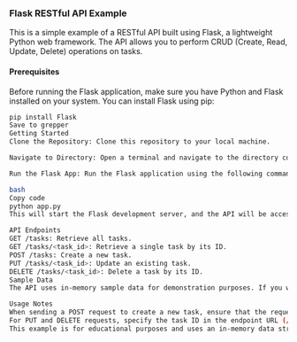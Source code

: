 ### Flask RESTful API Example

This is a simple example of a RESTful API built using Flask, a lightweight Python web framework. The API allows you to perform CRUD (Create, Read, Update, Delete) operations on tasks.

#### Prerequisites

Before running the Flask application, make sure you have Python and Flask installed on your system. You can install Flask using pip:

```bash
pip install Flask
Save to grepper
Getting Started
Clone the Repository: Clone this repository to your local machine.

Navigate to Directory: Open a terminal and navigate to the directory containing the Flask application files.

Run the Flask App: Run the Flask application using the following command:

bash
Copy code
python app.py
This will start the Flask development server, and the API will be accessible at http://127.0.0.1:5000 by default.

API Endpoints
GET /tasks: Retrieve all tasks.
GET /tasks/<task_id>: Retrieve a single task by its ID.
POST /tasks: Create a new task.
PUT /tasks/<task_id>: Update an existing task.
DELETE /tasks/<task_id>: Delete a task by its ID.
Sample Data
The API uses in-memory sample data for demonstration purposes. If you want to retrieve data from a database, you need to create functions to interact with the database. This typically involves connecting to the database, reading data, and organizing it into appropriate data structures.

Usage Notes
When sending a POST request to create a new task, ensure that the request body includes a title field. The description field is optional.
For PUT and DELETE requests, specify the task ID in the endpoint URL (/tasks/<task_id>).
This example is for educational purposes and uses an in-memory data structure. In a real-world scenario, you would typically use a database to store and manage your data.
